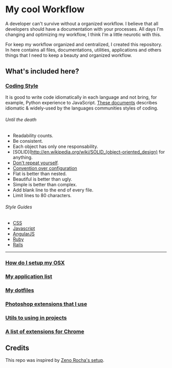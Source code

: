 # My cool Workflow

A developer can't survive without a organized workflow. I believe that all developers should have a documentation with your processes. All days I'm changing and optimizing my workflow, I think I'm a little neurotic with this.

For keep my workflow organized and centralized, I created this repository. In here contains all files, documentations, utilities, applications and others things that I need to keep a beauty and organized workflow.

## What's included here?

### [Coding Style](/coding-style)

It is good to write code idiomatically in each language and not bring, for example, Python experience to JavaScript. [These documents](/coding-style) describes idiomatic & widely-used by the languages communities styles of coding.

###### Until the death

* Readability counts.
* Be consistent.
* Each object has only one responsability.
* [SOLID](http://en.wikipedia.org/wiki/SOLID_(object-oriented_design) for anything.
* [Don't repeat yourself](http://en.wikipedia.org/wiki/Don't_repeat_yourself).
* [Convention over configuration](http://en.wikipedia.org/wiki/Convention_over_configuration)
* Flat is better than nested.
* Beautiful is better than ugly.
* Simple is better than complex.
* Add blank line to the end of every file.
* Limit lines to 80 characters.

###### Style Guides

* [CSS](/coding-style/css.md)
* [Javascript](/coding-style/javacript.md)
* [AngularJS](https://github.com/mgechev/angularjs-style-guide/blob/master/README-pt-br.md)
* [Ruby](https://github.com/bbatsov/ruby-style-guide/blob/master/README.md)
* [Rails](https://github.com/bbatsov/rails-style-guide/blob/master/README.md)

---

### [How do I setup my OSX](setup-osx.md)
### [My application list](apps.md)
### [My dotfiles](/dotfiles)
### [Photoshop extensions that I use]()
### [Utils to using in projects]()
### [A list of extensions for Chrome]()

## Credits

This repo was inspired by [Zeno Rocha's setup](https://gist.github.com/zenorocha/7159780).
